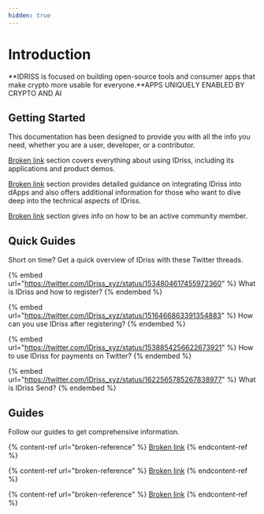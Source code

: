 ```yaml
---
hidden: true
---
```


# Introduction

**IDRISS is focused on building open-source tools and consumer apps that make crypto more usable for everyone.**APPS UNIQUELY ENABLED BY CRYPTO AND AI

## Getting Started

This documentation has been designed to provide you with all the info you need, whether you are a user, developer, or a contributor.

[Broken link](broken-reference "mention") section covers everything about using IDriss, including its applications and product demos.

[Broken link](broken-reference "mention") section provides detailed guidance on integrating IDriss into dApps and also offers additional information for those who want to dive deep into the technical aspects of IDriss.

[Broken link](broken-reference "mention") section gives info on how to be an active community member.

## Quick Guides

Short on time? Get a quick overview of IDriss with these Twitter threads.

{% embed url="https://twitter.com/IDriss_xyz/status/1534804617455972360" %}
What is IDriss and how to register?
{% endembed %}

{% embed url="https://twitter.com/IDriss_xyz/status/1516466863391354883" %}
How can you use IDriss after registering?
{% endembed %}

{% embed url="https://twitter.com/IDriss_xyz/status/1538854256622673921" %}
How to use IDriss for payments on Twitter?
{% endembed %}

{% embed url="https://twitter.com/IDriss_xyz/status/1622565785267838977" %}
What is IDriss Send?
{% endembed %}

## Guides

Follow our guides to get comprehensive information.

{% content-ref url="broken-reference" %}
[Broken link](broken-reference)
{% endcontent-ref %}

{% content-ref url="broken-reference" %}
[Broken link](broken-reference)
{% endcontent-ref %}

{% content-ref url="broken-reference" %}
[Broken link](broken-reference)
{% endcontent-ref %}
